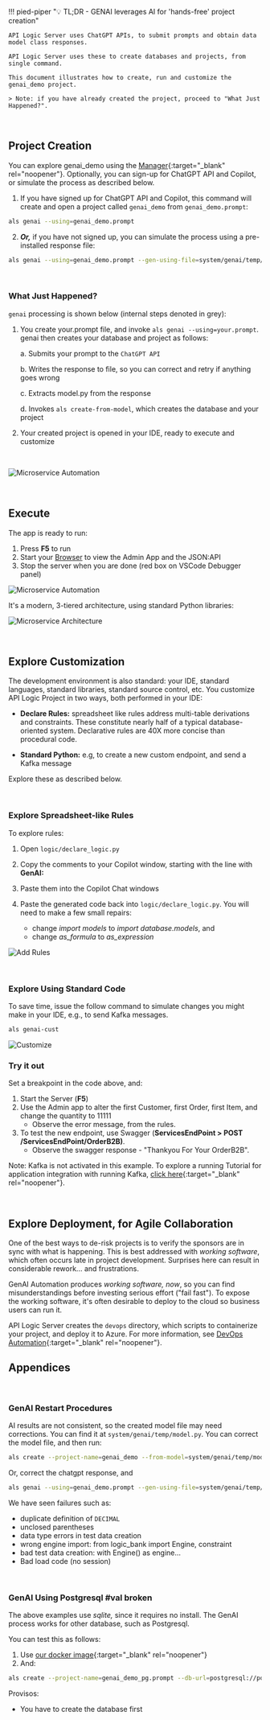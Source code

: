 !!! pied-piper ":bulb: TL;DR - GENAI leverages AI for 'hands-free' project creation"

    API Logic Server uses ChatGPT APIs, to submit prompts and obtain data model class responses.  
    
    API Logic Server uses these to create databases and projects, from single command.

    This document illustrates how to create, run and customize the genai_demo project.

    > Note: if you have already created the project, proceed to "What Just Happened?".

&nbsp;

## Project Creation

You can explore genai_demo using the [Manager](https://apilogicserver.github.io/Docs/Manager/){:target="_blank" rel="noopener"}.  Optionally, you can sign-up for ChatGPT API and Copilot, or simulate the process as described below.

1. If you have signed up for ChatGPT API and Copilot, this command will create and open a project called `genai_demo` from `genai_demo.prompt`:

```bash
als genai --using=genai_demo.prompt
```


2. ***Or,*** if you have not signed up, you can simulate the process using a pre-installed response file:

```bash
als genai --using=genai_demo.prompt --gen-using-file=system/genai/temp/chatgpt_retry.txt
```

&nbsp;

### What Just Happened?

`genai` processing is shown below (internal steps denoted in grey):

1. You create your.prompt file, and invoke `als genai --using=your.prompt`.  genai then creates your database and project as follows:

    a. Submits your prompt to the `ChatGPT API`

    b. Writes the response to file, so you can correct and retry if anything goes wrong

    c. Extracts model.py from the response

    d. Invokes `als create-from-model`, which creates the database and your project

2. Your created project is opened in your IDE, ready to execute and customize

&nbsp;

![Microservice Automation](images/sample-ai/copilot/genai.png)

&nbsp;

## Execute

The app is ready to run:

1. Press **F5** to run
2. Start your [Browser](http://localhost:5656/) to view the Admin App and the JSON:API
3. Stop the server when you are done (red box on VSCode Debugger panel)

![Microservice Automation](images/sample-ai/Microservice-Automation.png)

It's a modern, 3-tiered architecture, using standard Python libraries:

![Microservice Architecture](images/Architecture-Runtime-Stack.png)

&nbsp;

## Explore Customization

The development environment is also standard: your IDE, standard languages, standard libraries, standard source control, etc.  You customize API Logic Project in two ways, both performed in your IDE:

* **Declare Rules:** spreadsheet like rules address multi-table derivations and constraints.  These constitute nearly half of a typical database-oriented system.   Declarative rules are 40X more concise than procedural code.

* **Standard Python:** e.g, to create a new custom endpoint, and send a Kafka message

Explore these as described below.

&nbsp;

### Explore Spreadsheet-like Rules

To explore rules:

1. Open `logic/declare_logic.py`

2. Copy the comments to your Copilot window, starting with the line with **GenAI:**

3. Paste them into the Copilot Chat windows

4. Paste the generated code back into `logic/declare_logic.py`.  You will need to make a few small repairs:

    * change *import models* to *import database.models*, and 
    * change *as_formula* to *as_expression*

![Add Rules](images/sample-ai/copilot/add-rules.png)

&nbsp;

### Explore Using Standard Code

To save time, issue the follow command to simulate changes you might make in your IDE, e.g., to send Kafka messages.

```bash title="Simulate IDE Customization"
als genai-cust
```

![Customize](images/sample-ai/copilot/genai_cust.png)

### Try it out

Set a breakpoint in the code above, and:

1. Start the Server (**F5**)
2. Use the Admin app to alter the first Customer, first Order, first Item, and change the quantity to 11111
    * Observe the error message, from the rules.
3. To test the new endpoint, use Swagger (**ServicesEndPoint > POST /ServicesEndPoint/OrderB2B)**.
    * Observe the swagger response - "Thankyou For Your OrderB2B".

Note: Kafka is not activated in this example.  To explore a running Tutorial for application integration with running Kafka, [click here](Sample-Integration.md){:target="_blank" rel="noopener"}.

&nbsp;

## Explore Deployment, for Agile Collaboration

One of the best ways to de-risk projects is to verify the sponsors are in sync with what is happening.  This is best addressed with *working software*, which often occurs late in project development.  Surprises here can result in considerable rework... and frustrations.

GenAI Automation produces *working software, now*, so you can find misunderstandings before investing serious effort ("fail fast").  To expose the working software, it's often desirable to deploy to the cloud so business users can run it.

API Logic Server creates the `devops` directory, which scripts to containerize your project, and deploy it to Azure.  For more information, see [DevOps Automation](https://apilogicserver.github.io/Docs/DevOps-Automation/){:target="_blank" rel="noopener"}.

## Appendices

&nbsp;

### GenAI Restart Procedures

AI results are not consistent, so the created model file may need corrections.  You can find it at `system/genai/temp/model.py`.  You can correct the model file, and then run:

```bash
als create --project-name=genai_demo --from-model=system/genai/temp/model.py --db-url=sqlite
```

Or, correct the chatgpt response, and

```bash
als genai --using=genai_demo.prompt --gen-using-file=system/genai/temp/chatgpt_retry.txt
```

We have seen failures such as:

* duplicate definition of `DECIMAL`
* unclosed parentheses
* data type errors in test data creation
* wrong engine import: from logic_bank import Engine, constraint
* bad test data creation: with Engine() as engine...
* Bad load code (no session)

&nbsp;

### GenAI Using Postgresql  #val broken

The above examples use *sqlite,* since it requires no install.  The GenAI process works for other database, such as Postgresql.

You can test this as follows:

1. Use [our docker image](https://apilogicserver.github.io/Docs/Database-Docker/){:target="_blank" rel="noopener"}
2. And:

```bash
als create --project-name=genai_demo_pg.prompt --db-url=postgresql://postgres:p@localhost/genai_demo
```

Provisos:

* You have to create the database first

